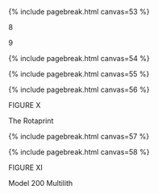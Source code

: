{% include pagebreak.html canvas=53 %}

8

9

{% include pagebreak.html canvas=54 %}

{% include pagebreak.html canvas=55 %}

{% include pagebreak.html canvas=56 %}

FIGURE X 

The Rotaprint 

{% include pagebreak.html canvas=57 %}

{% include pagebreak.html canvas=58 %}

FIGURE XI 

Model 200 Multilith 

